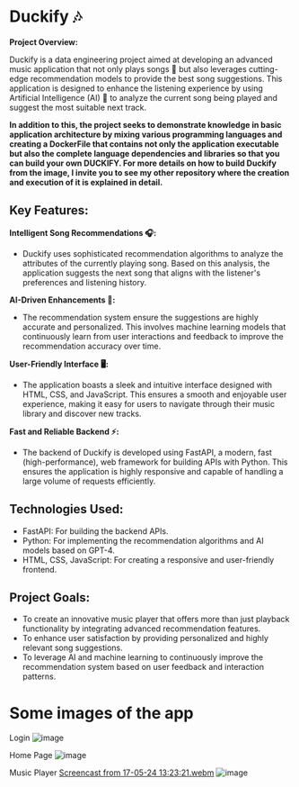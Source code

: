 # Duckify 🎶

__Project Overview:__

Duckify is a data engineering project aimed at developing an advanced music application that not only plays songs 🎵 but also leverages cutting-edge recommendation models to provide the best song suggestions. This application is designed to enhance the listening experience by using Artificial Intelligence (AI) 🤖 to analyze the current song being played and suggest the most suitable next track.

__In addition to this, the project seeks to demonstrate knowledge in basic application architecture by mixing various programming languages ​​and creating a DockerFile that contains not only the application executable but also the complete language dependencies and libraries so that you can build your own DUCKIFY. For more details on how to build Duckify from the image, I invite you to see my other repository where the creation and execution of it is explained in detail.__

## Key Features:

__Intelligent Song Recommendations 🎧:__
- Duckify uses sophisticated recommendation algorithms to analyze the attributes of the currently playing song. Based on this analysis, the application suggests the next song that aligns with the listener's preferences and listening history.

__AI-Driven Enhancements 🤖:__
- The recommendation system ensure the suggestions are highly accurate and personalized. This involves machine learning models that continuously learn from user interactions and feedback to improve the recommendation accuracy over time.

__User-Friendly Interface 🖥️:__
- The application boasts a sleek and intuitive interface designed with HTML, CSS, and JavaScript. This ensures a smooth and enjoyable user experience, making it easy for users to navigate through their music library and discover new tracks.

__Fast and Reliable Backend ⚡:__
- The backend of Duckify is developed using FastAPI, a modern, fast (high-performance), web framework for building APIs with Python. This ensures the application is highly responsive and capable of handling a large volume of requests efficiently.

## Technologies Used:

- FastAPI: For building the backend APIs.
- Python: For implementing the recommendation algorithms and AI models based on GPT-4.
- HTML, CSS, JavaScript: For creating a responsive and user-friendly frontend.

## Project Goals:

- To create an innovative music player that offers more than just playback functionality by integrating advanced recommendation features.
- To enhance user satisfaction by providing personalized and highly relevant song suggestions.
- To leverage AI and machine learning to continuously improve the recommendation system based on user feedback and interaction patterns.

# Some images of the app

Login
![image](https://github.com/ioSoyPato/Duckify/assets/108914351/a1596f10-ce73-41c9-b62f-f6cccde17637)

Home Page
![image](https://github.com/ioSoyPato/Duckify/assets/108914351/e44db1b4-9ece-4418-a6e9-c84c042d995e)

Music Player
[Screencast from 17-05-24 13:23:21.webm](https://github.com/ioSoyPato/Duckify/assets/108914351/3adc2c00-caa7-4bd6-9f99-503a1b31599f)
![image](https://github.com/ioSoyPato/Duckify/assets/108914351/77ddba7f-1fa9-4f7e-9004-018a54e32a9d)







